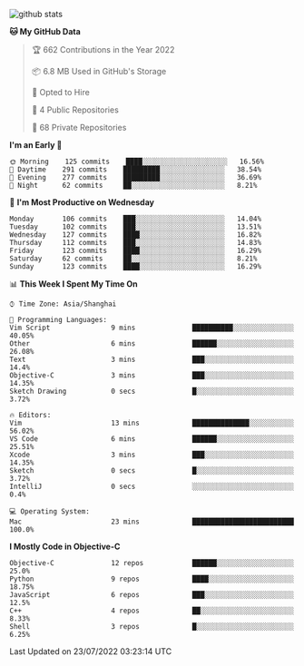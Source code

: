 
![github stats](https://github-readme-stats.vercel.app/api?username=ChesterYue&show_icons=true&count_private=true)

<!-- ![wakatime](https://github-readme-stats.vercel.app/api/wakatime?username=ChesterYue&layout=compact) -->

<!-- ![wakatime](https://github-readme-stats.vercel.app/api/top-langs/?username=ChesterYue&layout=compact) -->

<!--START_SECTION:waka-->
**🐱 My GitHub Data** 

> 🏆 662 Contributions in the Year 2022
 > 
> 📦 6.8 MB Used in GitHub's Storage 
 > 
> 💼 Opted to Hire
 > 
> 📜 4 Public Repositories 
 > 
> 🔑 68 Private Repositories  
 > 
**I'm an Early 🐤** 

```text
🌞 Morning    125 commits    ████░░░░░░░░░░░░░░░░░░░░░   16.56% 
🌆 Daytime    291 commits    █████████░░░░░░░░░░░░░░░░   38.54% 
🌃 Evening    277 commits    █████████░░░░░░░░░░░░░░░░   36.69% 
🌙 Night      62 commits     ██░░░░░░░░░░░░░░░░░░░░░░░   8.21%

```
📅 **I'm Most Productive on Wednesday** 

```text
Monday       106 commits    ███░░░░░░░░░░░░░░░░░░░░░░   14.04% 
Tuesday      102 commits    ███░░░░░░░░░░░░░░░░░░░░░░   13.51% 
Wednesday    127 commits    ████░░░░░░░░░░░░░░░░░░░░░   16.82% 
Thursday     112 commits    ███░░░░░░░░░░░░░░░░░░░░░░   14.83% 
Friday       123 commits    ████░░░░░░░░░░░░░░░░░░░░░   16.29% 
Saturday     62 commits     ██░░░░░░░░░░░░░░░░░░░░░░░   8.21% 
Sunday       123 commits    ████░░░░░░░░░░░░░░░░░░░░░   16.29%

```


📊 **This Week I Spent My Time On** 

```text
⌚︎ Time Zone: Asia/Shanghai

💬 Programming Languages: 
Vim Script               9 mins              ██████████░░░░░░░░░░░░░░░   40.05% 
Other                    6 mins              ██████░░░░░░░░░░░░░░░░░░░   26.08% 
Text                     3 mins              ███░░░░░░░░░░░░░░░░░░░░░░   14.4% 
Objective-C              3 mins              ███░░░░░░░░░░░░░░░░░░░░░░   14.35% 
Sketch Drawing           0 secs              █░░░░░░░░░░░░░░░░░░░░░░░░   3.72%

🔥 Editors: 
Vim                      13 mins             ██████████████░░░░░░░░░░░   56.02% 
VS Code                  6 mins              ██████░░░░░░░░░░░░░░░░░░░   25.51% 
Xcode                    3 mins              ███░░░░░░░░░░░░░░░░░░░░░░   14.35% 
Sketch                   0 secs              █░░░░░░░░░░░░░░░░░░░░░░░░   3.72% 
IntelliJ                 0 secs              ░░░░░░░░░░░░░░░░░░░░░░░░░   0.4%

💻 Operating System: 
Mac                      23 mins             █████████████████████████   100.0%

```

**I Mostly Code in Objective-C** 

```text
Objective-C              12 repos            ██████░░░░░░░░░░░░░░░░░░░   25.0% 
Python                   9 repos             ████░░░░░░░░░░░░░░░░░░░░░   18.75% 
JavaScript               6 repos             ███░░░░░░░░░░░░░░░░░░░░░░   12.5% 
C++                      4 repos             ██░░░░░░░░░░░░░░░░░░░░░░░   8.33% 
Shell                    3 repos             █░░░░░░░░░░░░░░░░░░░░░░░░   6.25%

```



 Last Updated on 23/07/2022 03:23:14 UTC
<!--END_SECTION:waka-->